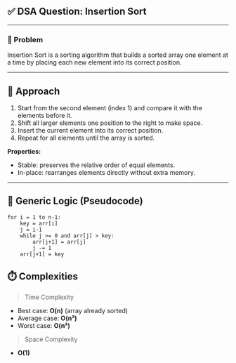 ## ✅ DSA Question: Insertion Sort

---

### 🧠 Problem  

Insertion Sort is a sorting algorithm that builds a sorted array one element at a time by placing each new element into its correct position.

---

## 🧭 Approach

1. Start from the second element (index 1) and compare it with the elements before it.  
2. Shift all larger elements one position to the right to make space.  
3. Insert the current element into its correct position.  
4. Repeat for all elements until the array is sorted.  

**Properties:**  
- Stable: preserves the relative order of equal elements.  
- In-place: rearranges elements directly without extra memory.  

---

## 🔁 Generic Logic (Pseudocode)
```text
for i = 1 to n-1:
    key = arr[i]
    j = i-1
    while j >= 0 and arr[j] > key:
        arr[j+1] = arr[j]
        j -= 1
    arr[j+1] = key
```

## ⏱️ Complexities
 > Time Complexity
* Best case: **O(n)** (array already sorted)
* Average case: **O(n²)**
* Worst case: **O(n²)**


> Space Complexity
* **O(1)** 
